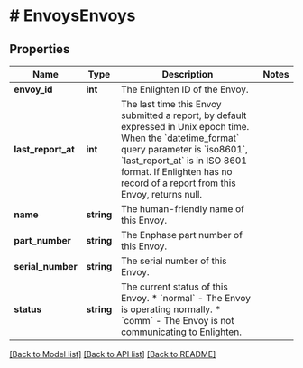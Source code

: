 # # EnvoysEnvoys

## Properties

Name | Type | Description | Notes
------------ | ------------- | ------------- | -------------
**envoy_id** | **int** | The Enlighten ID of the Envoy. |
**last_report_at** | **int** | The last time this Envoy submitted a report, by default expressed in Unix epoch time. When the &#x60;datetime_format&#x60; query parameter is &#x60;iso8601&#x60;, &#x60;last_report_at&#x60; is in ISO 8601 format. If Enlighten has no record of a report from this Envoy, returns null. |
**name** | **string** | The human-friendly name of this Envoy. |
**part_number** | **string** | The Enphase part number of this Envoy. |
**serial_number** | **string** | The serial number of this Envoy. |
**status** | **string** | The current status of this Envoy. * &#x60;normal&#x60; - The Envoy is operating normally. * &#x60;comm&#x60; - The Envoy is not communicating to Enlighten. |

[[Back to Model list]](../../README.md#models) [[Back to API list]](../../README.md#endpoints) [[Back to README]](../../README.md)
